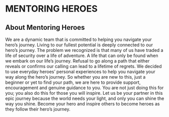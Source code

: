 # MENTORING HEROES


## About Mentoring Heroes

We are a dynamic team that is committed to helping you navigate your hero’s journey. Living to our fullest potential is deeply connected to our hero’s journey. The problem we recognized is that many of us have traded a life of security over a life of adventure. A life that can only be found when we embark on our life’s journey. Refusal to go along a path that either reveals or confirms our calling can lead to a lifetime of regrets. We decided to use everyday heroes’ personal experiences to help you navigate your way along the hero’s journey. So whether you are new to this, just a beginner or yet to find your path, we are here to provide support, encouragement and genuine guidance to you. You are not just doing this for you; you also do this for those you will inspire. Let us be your partner in this epic journey because the world needs your light, and only you can shine the way you shine. Become your hero and inspire others to become heroes as they follow their hero’s journey.

